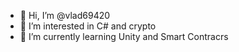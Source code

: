 - 👋 Hi, I’m @vlad69420
- 👀 I’m interested in C# and crypto
- 🌱 I’m currently learning Unity and Smart Contracrs
<!--- 💞️ I’m looking to collaborate on ...
- 📫 How to reach me ...
--->
<!---
vlad69420/vlad69420 is a ✨ special ✨ repository because its `README.md` (this file) appears on your GitHub profile.
You can click the Preview link to take a look at your changes.
--->
